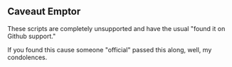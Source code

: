 ## Caveaut Emptor

These scripts are completely unsupported and have the usual "found it on Github support."

If you found this cause someone "official" passed this along, well, my condolences.
